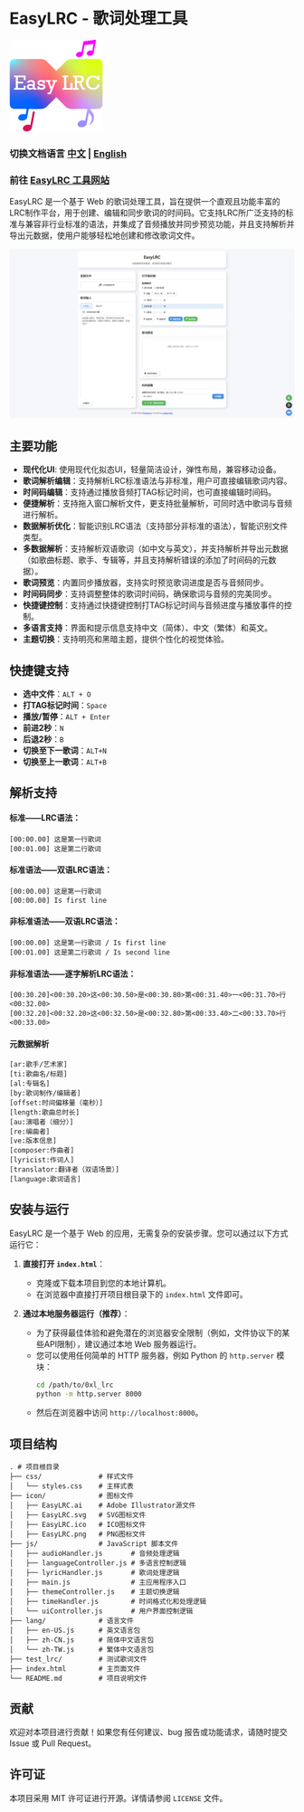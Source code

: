 # EasyLRC - 歌词处理工具

![ICON](icon/EasyLRC.png)

### 切换文档语言 [中文](README_CN.md) | [English](README.md)

### 前往 [EasyLRC 工具网站](https://lrc.vl-x.vip/)

EasyLRC 是一个基于 Web 的歌词处理工具，旨在提供一个直观且功能丰富的LRC制作平台，用于创建、编辑和同步歌词的时间码。它支持LRC所广泛支持的标准与兼容非行业标准的语法，并集成了音频播放并同步预览功能，并且支持解析并导出元数据，使用户能够轻松地创建和修改歌词文件。

![Pages](EasyLRC_demo.png)

## 主要功能

- **现代化UI**: 使用现代化拟态UI，轻量简洁设计，弹性布局，兼容移动设备。
- **歌词解析编辑**：支持解析LRC标准语法与非标准，用户可直接编辑歌词内容。
- **时间码编辑**：支持通过播放音频打TAG标记时间，也可直接编辑时间码。
- **便捷解析**：支持拖入窗口解析文件，更支持批量解析，可同时选中歌词与音频进行解析。
- **数据解析优化**：智能识别LRC语法（支持部分非标准的语法），智能识别文件类型。
- **多数据解析**：支持解析双语歌词（如中文与英文），并支持解析并导出元数据（如歌曲标题、歌手、专辑等，并且支持解析错误的添加了时间码的元数据）。
- **歌词预览**：内置同步播放器，支持实时预览歌词进度是否与音频同步。
- **时间码同步**：支持调整整体的歌词时间码，确保歌词与音频的完美同步。
- **快捷键控制**：支持通过快捷键控制打TAG标记时间与音频进度与播放事件的控制。
- **多语言支持**：界面和提示信息支持中文（简体）、中文（繁体）和英文。
- **主题切换**：支持明亮和黑暗主题，提供个性化的视觉体验。

## 快捷键支持

- **选中文件**：`ALT + O`
- **打TAG标记时间**：`Space`
- **播放/暂停**：`ALT + Enter`
- **前进2秒**：`N`
- **后退2秒**：`B`
- **切换至下一歌词**：`ALT+N`
- **切换至上一歌词**：`ALT+B`

## 解析支持

#### 标准——LRC语法：
```lrc
[00:00.00] 这是第一行歌词
[00:01.00] 这是第二行歌词
```
#### 标准语法——双语LRC语法：
```lrc
[00:00.00] 这是第一行歌词
[00:00.00] Is first line
```
#### 非标准语法——双语LRC语法：

```lrc
[00:00.00] 这是第一行歌词 / Is first line
[00:01.00] 这是第二行歌词 / Is second line
```
#### 非标准语法——逐字解析LRC语法：

```lrc
[00:30.20]<00:30.20>这<00:30.50>是<00:30.80>第<00:31.40>一<00:31.70>行<00:32.00>
[00:32.20]<00:32.20>这<00:32.50>是<00:32.80>第<00:33.40>二<00:33.70>行<00:33.00>
```

#### 元数据解析
 ```txt
 [ar:歌手/艺术家]
[ti:歌曲名/标题]
[al:专辑名]
[by:歌词制作/编辑者]
[offset:时间偏移量（毫秒）]
[length:歌曲总时长]
[au:演唱者（细分）]
[re:编曲者]
[ve:版本信息]
[composer:作曲者]
[lyricist:作词人]
[translator:翻译者（双语场景）]
[language:歌词语言]
```

## 安装与运行

EasyLRC 是一个基于 Web 的应用，无需复杂的安装步骤。您可以通过以下方式运行它：

1.  **直接打开 `index.html`**：
    - 克隆或下载本项目到您的本地计算机。
    - 在浏览器中直接打开项目根目录下的 `index.html` 文件即可。

2.  **通过本地服务器运行（推荐）**：
    - 为了获得最佳体验和避免潜在的浏览器安全限制（例如，文件协议下的某些API限制），建议通过本地 Web 服务器运行。
    - 您可以使用任何简单的 HTTP 服务器，例如 Python 的 `http.server` 模块：
        ```bash
        cd /path/to/0xl_lrc
        python -m http.server 8000
        ```
    - 然后在浏览器中访问 `http://localhost:8000`。

## 项目结构

```
. # 项目根目录  
├── css/              # 样式文件
│   └── styles.css    # 主样式表
├── icon/             # 图标文件
│   ├── EasyLRC.ai    # Adobe Illustrator源文件
│   ├── EasyLRC.svg   # SVG图标文件
│   ├── EasyLRC.ico   # ICO图标文件
│   ├── EasyLRC.png   # PNG图标文件
├── js/               # JavaScript 脚本文件
│   ├── audioHandler.js       # 音频处理逻辑
│   ├── languageController.js # 多语言控制逻辑
│   ├── lyricHandler.js       # 歌词处理逻辑
│   ├── main.js               # 主应用程序入口
│   ├── themeController.js    # 主题切换逻辑
│   ├── timeHandler.js        # 时间格式化和处理逻辑
│   └── uiController.js       # 用户界面控制逻辑
├── lang/             # 语言文件
│   ├── en-US.js      # 英文语言包
│   ├── zh-CN.js      # 简体中文语言包
│   └── zh-TW.js      # 繁体中文语言包
├── test_lrc/         # 测试歌词文件
├── index.html        # 主页面文件
└── README.md         # 项目说明文件
```

## 贡献

欢迎对本项目进行贡献！如果您有任何建议、bug 报告或功能请求，请随时提交 Issue 或 Pull Request。

## 许可证

本项目采用 MIT 许可证进行开源。详情请参阅 `LICENSE` 文件。